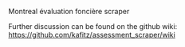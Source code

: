 Montreal évaluation foncière scraper

Further discussion can be found on the github wiki: https://github.com/kafitz/assessment_scraper/wiki
